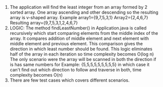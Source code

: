 1. The application will find the least integer from an array formed by 2 sorted array. One array ascending and other descending so the resulting array is v-shaped array.
   Example array1={9,7,5,3,1} Array2={2,4,6,7} Resulting array={9,7,5,3,1,2,4,6,7}
2. LOGIC:
	The method findLeastNumber() in Application.java is called recursively which start comparing elements from the middle index of the array. It compares addition of middle element and next element with middle element 	and previous element.
	This comparison gives the direction in which least number should be found. This logic eliminates half of the array in each iteration so time complexity becomes O(log n)
	The only scenario were the array will be scanned in both the direction if is has same numbers for Example: {5,5,5,5,5,5,5,5,5} 
	in which case it can't find out which direction to follow and traverse in both, time complexity becomes O(n)
3. There are few test cases which covers different scenarios.	